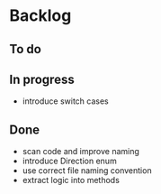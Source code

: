 # Backlog

## To do

## In progress

- introduce switch cases

## Done

- scan code and improve naming
- introduce Direction enum
- use correct file naming convention
- extract logic into methods
